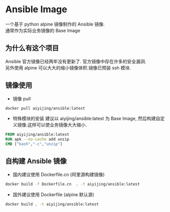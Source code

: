# Ansible Image

一个基于 python alpine 镜像制作的 Ansible 镜像.  
通常作为实际业务镜像的 Base Image

## 为什么有这个项目

Ansible 官方镜像已经两年没有更新了. 官方镜像中存在许多的安全漏洞.  
另外使用 alpine 可以大大的缩小镜像体积.镜像已预装 ssh 模块.

## 镜像使用

* 镜像 pull

```bash
docker pull aiyijing/ansible:latest
```

* 特殊模块的安装
建议以 aiyijing/ansible:latest 为 Base Image,
然后构建自定义镜像.这样可以使业务镜像大大缩小.  

```dockerfile
FROM aiyijing/ansible:latest
RUN apk --no-cache add unzip
CMD ["bash","-c","unzip"]
```

## 自构建 Ansible 镜像

* 国内建议使用 Dockerfile.cn (阿里源构建镜像)
```bash
docker build -f Dockerfile.cn  . -t aiyijing/ansible:latest
```

* 国外建议使用 Dockerfile (alpine 默认源)
```bash
docker build . -t aiyijing/ansible:latest
```
